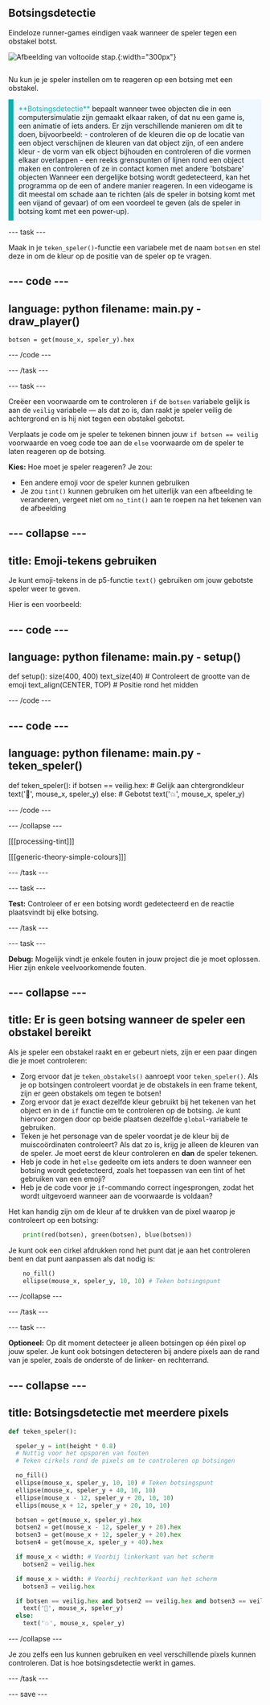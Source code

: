 ## Botsingsdetectie

<div style="display: flex; flex-wrap: wrap">
<div style="flex-basis: 200px; flex-grow: 1; margin-right: 15px;">
Eindeloze runner-games eindigen vaak wanneer de speler tegen een obstakel botst.
</div>
<div>

![Afbeelding van voltooide stap.](images/collision.png){:width="300px"}

</div>
</div>

Nu kun je je speler instellen om te reageren op een botsing met een obstakel.

<p style="border-left: solid; border-width:10px; border-color: #0faeb0; background-color: aliceblue; padding: 10px;">
<span style="color: #0faeb0">**Botsingsdetectie**</span> bepaalt wanneer twee objecten die in een computersimulatie zijn gemaakt elkaar raken, of dat nu een game is, een animatie of iets anders. Er zijn verschillende manieren om dit te doen, bijvoorbeeld: 
  - controleren of de kleuren die op de locatie van een object verschijnen de kleuren van dat object zijn, of een andere kleur
  - de vorm van elk object bijhouden en controleren of die vormen elkaar overlappen
  - een reeks grenspunten of lijnen rond een object maken en controleren of ze in contact komen met andere 'botsbare' objecten
Wanneer een dergelijke botsing wordt gedetecteerd, kan het programma op de een of andere manier reageren. In een videogame is dit meestal om schade aan te richten (als de speler in botsing komt met een vijand of gevaar) of om een voordeel te geven (als de speler in botsing komt met een power-up).
</p>

--- task ---

Maak in je `teken_speler()`-functie een variabele met de naam `botsen` en stel deze in om de kleur op de positie van de speler op te vragen.

--- code ---
---
language: python
filename: main.py - draw_player()
---

    botsen = get(mouse_x, speler_y).hex

--- /code ---

--- /task ---

--- task ---

Creëer een voorwaarde om te controleren `if` de `botsen` variabele gelijk is aan de `veilig` variabele — als dat zo is, dan raakt je speler veilig de achtergrond en is hij niet tegen een obstakel gebotst.

Verplaats je code om je speler te tekenen binnen jouw `if botsen == veilig` voorwaarde en voeg code toe aan de `else` voorwaarde om de speler te laten reageren op de botsing.

**Kies:** Hoe moet je speler reageren? Je zou:
+ Een andere emoji voor de speler kunnen gebruiken
+ Je zou `tint()` kunnen gebruiken om het uiterlijk van een afbeelding te veranderen, vergeet niet om `no_tint()` aan te roepen na het tekenen van de afbeelding

--- collapse ---
---
title: Emoji-tekens gebruiken
---

Je kunt emoji-tekens in de p5-functie `text()` gebruiken om jouw gebotste speler weer te geven.

Hier is een voorbeeld:

--- code ---
---
language: python
filename: main.py - setup()
---

def setup():
    size(400, 400)
    text_size(40) # Controleert de grootte van de emoji
    text_align(CENTER, TOP) # Positie rond het midden

--- /code ---

--- code ---
---
language: python
filename: main.py - teken_speler()
---

def teken_speler():
    if botsen == veilig.hex:  # Gelijk aan chtergrondkleur
        text('🎈', mouse_x, speler_y)
    else:  # Gebotst
        text('💥', mouse_x, speler_y)

--- /code ---

--- /collapse ---

[[[processing-tint]]]

[[[generic-theory-simple-colours]]]

--- /task ---

--- task ---

**Test:** Controleer of er een botsing wordt gedetecteerd en de reactie plaatsvindt bij elke botsing.

--- /task ---

--- task ---

**Debug:** Mogelijk vindt je enkele fouten in jouw project die je moet oplossen. Hier zijn enkele veelvoorkomende fouten.

--- collapse ---
---
title: Er is geen botsing wanneer de speler een obstakel bereikt
---

Als je speler een obstakel raakt en er gebeurt niets, zijn er een paar dingen die je moet controleren:

 - Zorg ervoor dat je `teken_obstakels()` aanroept voor `teken_speler()`. Als je op botsingen controleert voordat je de obstakels in een frame tekent, zijn er geen obstakels om tegen te botsen!
 - Zorg ervoor dat je exact dezelfde kleur gebruikt bij het tekenen van het object en in de `if` functie om te controleren op de botsing. Je kunt hiervoor zorgen door op beide plaatsen dezelfde `global`-variabele te gebruiken.
 - Teken je het personage van de speler voordat je de kleur bij de muiscoördinaten controleert? Als dat zo is, krijg je alleen de kleuren van de speler. Je moet eerst de kleur controleren en **dan** de speler tekenen.
 - Heb je code in het `else` gedeelte om iets anders te doen wanneer een botsing wordt gedetecteerd, zoals het toepassen van een tint of het gebruiken van een emoji?
 - Heb je de code voor je `if`-commando correct ingesprongen, zodat het wordt uitgevoerd wanneer aan de voorwaarde is voldaan?

Het kan handig zijn om de kleur af te drukken van de pixel waarop je controleert op een botsing:

```python
    print(red(botsen), green(botsen), blue(botsen))
```

Je kunt ook een cirkel afdrukken rond het punt dat je aan het controleren bent en dat punt aanpassen als dat nodig is:

```python
    no_fill()
    ellipse(mouse_x, speler_y, 10, 10) # Teken botsingspunt
```

--- /collapse ---

--- /task ---

--- task ---

**Optioneel:** Op dit moment detecteer je alleen botsingen op één pixel op jouw speler. Je kunt ook botsingen detecteren bij andere pixels aan de rand van je speler, zoals de onderste of de linker- en rechterrand.

--- collapse ---
---
title: Botsingsdetectie met meerdere pixels
---

```python
def teken_speler():

  speler_y = int(height * 0.8)
  # Nuttig voor het opsporen van fouten
  # Teken cirkels rond de pixels om te controleren op botsingen

  no_fill()
  ellipse(mouse_x, speler_y, 10, 10) # Teken botsingspunt
  ellipse(mouse_x, speler_y + 40, 10, 10)
  ellipse(mouse_x - 12, speler_y + 20, 10, 10)
  ellips(mouse_x + 12, speler_y + 20, 10, 10)

  botsen = get(mouse_x, speler_y).hex
  botsen2 = get(mouse_x - 12, speler_y + 20).hex
  botsen3 = get(mouse_x + 12, speler_y + 20).hex
  botsen4 = get(mouse_x, speler_y + 40).hex

  if mouse_x < width: # Voorbij linkerkant van het scherm
    botsen2 = veilig.hex

  if mouse_x > width: # Voorbij rechterkant van het scherm
    botsen3 = veilig.hex

  if botsen == veilig.hex and botsen2 == veilig.hex and botsen3 == veilig.hex and botsen4 == veilig.hex:
    text('🎈', mouse_x, speler_y)
  else:
    text('💥', mouse_x, speler_y)
```

--- /collapse ---

Je zou zelfs een lus kunnen gebruiken en veel verschillende pixels kunnen controleren. Dat is hoe botsingsdetectie werkt in games.

--- /task ---

--- save ---
